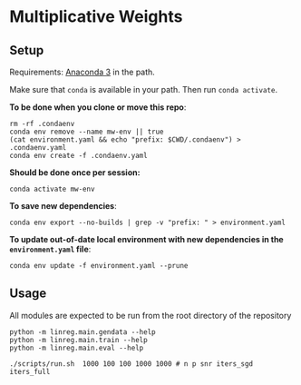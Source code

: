 # Multiplicative Weights

## Setup

Requirements: [Anaconda 3](https://www.anaconda.com/distribution/) in the path.

Make sure that `conda` is available in your path. Then run `conda activate`.

**To be done when you clone or move this repo**:
```
rm -rf .condaenv
conda env remove --name mw-env || true
(cat environment.yaml && echo "prefix: $CWD/.condaenv") > .condaenv.yaml
conda env create -f .condaenv.yaml
```

**Should be done once per session:**
```
conda activate mw-env
```

**To save new dependencies**:
```
conda env export --no-builds | grep -v "prefix: " > environment.yaml
```

**To update out-of-date local environment with new dependencies in the `environment.yaml` file**:
```
conda env update -f environment.yaml --prune
```

## Usage

All modules are expected to be run from the root directory of the repository

```
python -m linreg.main.gendata --help
python -m linreg.main.train --help
python -m linreg.main.eval --help

./scripts/run.sh  1000 100 100 1000 1000 # n p snr iters_sgd iters_full
```
